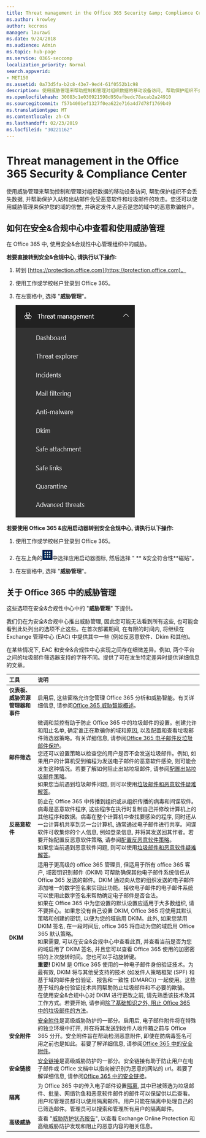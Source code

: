 ```yaml
---
title: Threat management in the Office 365 Security &amp; Compliance Center
ms.author: krowley
author: kccross
manager: laurawi
ms.date: 9/24/2018
ms.audience: Admin
ms.topic: hub-page
ms.service: O365-seccomp
localization_priority: Normal
search.appverid:
- MET150
ms.assetid: 0a73d5fa-b2c8-43e7-9ed4-61f0552b1c98
description: 使用威胁管理来帮助控制和管理对组织数据的移动设备访问, 帮助保护组织不会丢失数据, 并帮助保护入站和出站邮件免受恶意软件和垃圾邮件的攻击。您还可以使用威胁管理来保护您的域的信誉, 并确定发件人是否是您的域中的恶意欺骗帐户。
ms.openlocfilehash: 30083c1e030921598d950afbedc78acab2a24910
ms.sourcegitcommit: f57b4001ef1327f0ea622e716a4d7d78f1769b49
ms.translationtype: MT
ms.contentlocale: zh-CN
ms.lasthandoff: 02/23/2019
ms.locfileid: "30221162"
---
```

# <a name="threat-management-in-the-office-365-security-amp-compliance-center"></a>Threat management in the Office 365 Security &amp; Compliance Center

使用威胁管理来帮助控制和管理对组织数据的移动设备访问, 帮助保护组织不会丢失数据, 并帮助保护入站和出站邮件免受恶意软件和垃圾邮件的攻击。您还可以使用威胁管理来保护您的域的信誉, 并确定发件人是否是您的域中的恶意欺骗帐户。
  
## <a name="how-to-view-and-use-threat-management-in-the-security-amp-compliance-center"></a>如何在安全&amp;合规中心中查看和使用威胁管理

在 Office 365 中, 使用安全&amp;合规性中心管理组织中的威胁。
  
 **若要直接转到安全&amp;合规中心, 请执行以下操作:**
  
1. 转到 [https://protection.office.com](https://protection.office.com)。

2. 使用工作或学校帐户登录到 Office 365。

3. 在左窗格中, 选择 "**威胁管理**"。

    ![Office 365 安全&amp;合规中心威胁管理菜单](media/dca29ff2-ad6d-4c27-becb-b5947268d55a.png)
  
 **若要使用 Office 365 &amp;应用启动器转到安全合规中心, 请执行以下操作:**
  
1. 使用工作或学校帐户登录到 Office 365。

2. 在左上角的![Office 365](media/7502f4ec-3c9a-435d-a7b4-b9cda85189a7.png)中选择应用启动器图标, 然后选择 " ** &amp;安全符合性**磁贴"。 

3. 在左窗格中, 选择 "**威胁管理**"。

## <a name="about-threat-management-in-office-365"></a>关于 Office 365 中的威胁管理

这些选项在安全&amp;合规性中心中的 "**威胁管理**" 下提供。
  
我们仍在为安全&amp;合规中心推出威胁管理, 因此您可能无法看到所有这些, 也可能会看到此处列出的选项不止这些。在首次部署期间, 在有限的时间内, 将继续在 Exchange 管理中心 (EAC) 中提供其中一些 (例如反恶意软件、Dkim 和其他)。

在某些情况下, EAC 和安全&amp;合规性中心实现之间存在细微差异。例如, 两个平台之间的垃圾邮件筛选器支持的字符不同。提供了可在发生特定差异时提供详细信息的文章。
  
|**工具**|**说明**|
|:-----|:-----|
|**仪表板、威胁资源管理器和事件** <br/> |启用后, 这些窗格允许您管理 Office 365 分析和威胁智能。有关详细信息, 请参阅[Office 365 威胁智能概述](office-365-ti.md)。<br/> |
|**邮件筛选** <br/> |微调和监控有助于防止 Office 365 中的垃圾邮件的设置。创建允许和阻止名单, 确定谁正在欺骗你的域和原因, 以及配置和查看垃圾邮件筛选器策略。有关详细信息, 请参阅[Office 365 电子邮件反垃圾邮件保护](anti-spam-protection.md)。<br/> 您还可以设置策略以检查您的用户是否不会发送垃圾邮件。例如, 如果用户的计算机受到编程为发送电子邮件的恶意软件感染, 则可能会发生这种情况。若要了解如何阻止出站垃圾邮件, 请参阅[配置出站垃圾邮件策略](https://technet.microsoft.com/library/jj200737%28v=exchg.150%29.aspx)。<br/> 如果您当前遇到垃圾邮件问题, 则可以使用[垃圾邮件和恶意软件疑难解答](https://configure.office.com/Scenario.aspx?sid=73)。           |
|**反恶意软件** <br/> |防止在 Office 365 中传播到组织或从组织传播的病毒和间谍软件。病毒是恶意软件程序, 这些程序在执行时复制自己并修改计算机上的其他程序和数据。病毒在整个计算机中查找要感染的程序, 同时还从一台计算机共享到另一台计算机, 通常通过电子邮件进行共享。间谍软件可收集你的个人信息, 例如登录信息, 并将其发送回其作者。若要开始配置反恶意软件策略, 请参阅[配置反恶意软件策略](https://technet.microsoft.com/library/jj200745%28v=exchg.150%29.aspx)。<br/> 如果您当前遇到恶意软件问题, 则可以使用[垃圾邮件和恶意软件疑难解答](https://configure.office.com/Scenario.aspx?sid=73)。           |
|**DKIM** <br/> |适用于更高级的 office 365 管理员, 但适用于所有 office 365 客户, 域密钥识别邮件 (DKIM) 可帮助确保其他电子邮件系统信任从 Office 365 发送的邮件。DKIM 通过向从您的组织发送的电子邮件添加唯一的数字签名来实现此功能。接收电子邮件的电子邮件系统可以使用此数字签名来帮助确定电子邮件是否合法。<br/> 如果在 Office 365 中为您设置的默认设置应适用于大多数组织, 请不要担心。如果您没有自己设置 DKIM, Office 365 将使用其默认策略和创建的密钥, 以便为您的域启用 DKIM。此外, 如果您禁用 DKIM 签名, 在一段时间后, office 365 将自动为您的域启用 Office 365 默认策略。<br/> 如果需要, 可以在安全&amp;合规中心中查看此页, 并查看当前是否为您的域启用了 DKIM 签名, 并且您可以查看 Office 365 使用的加密密钥的上次旋转时间。您也可以手动旋转键。<br/> **重要!** DKIM 是 Office 365 使用的一种电子邮件身份验证技术。为最有效, DKIM 将与其他受支持的技术 (如发件人策略框架 (SPF) 和基于域的邮件身份验证、报告和一致性 (DMARC)) 一起使用。这些基于域的身份验证技术共同帮助防止垃圾邮件和不必要的欺骗。<br/>  在使用安全&amp;合规中心对 DKIM 进行更改之前, 请先熟悉该技术及其工作方式。若要开始, 请参阅[除了基础知识之外, 阻止 Office 365 中的垃圾邮件的方法](anti-spam-protection.md#beyond-the-basics-more-ways-to-prevent-spam-in-office-365)。           |
|**安全附件**<br/>|[安全附件](atp-safe-attachments.md)是高级威胁防护的一部分。启用后, 电子邮件附件将在特殊的独立环境中打开, 并在将其发送到收件人收件箱之前与 Office 365 分开。安全附件旨在帮助检测恶意附件, 即使在防病毒签名可用之前也是如此。若要了解详细信息, 请参阅[Office 365 中的安全附件](atp-safe-attachments.md)。<br/> |
|**安全链接** <br/> |[安全链接](atp-safe-links.md)是高级威胁防护的一部分。安全链接有助于防止用户在电子邮件或 Office 文档中以指向被识别为恶意的网站的 url。若要了解详细信息, 请参阅[Office 365 中的安全链接](atp-safe-links.md)。<br/> |
|**隔离**<br/>|为 Office 365 中的传入电子邮件设置[隔离](http://go.microsoft.com/fwlink/p/?LinkID=809005), 其中已被筛选为垃圾邮件、批量、网络钓鱼和恶意软件邮件的邮件可以保留供以后查看。用户和管理员都可以使用隔离邮件。用户只能在隔离中处理自己的已筛选邮件。管理员可以搜索和管理所有用户的隔离邮件。<br/> |
|**高级威胁** <br/> |查看 "[威胁防护状态报告](https://support.office.com/article/View-the-reports-for-Advanced-Threat-Protection-E47E838C-D99E-4C0B-B9AA-E66C4FAE902F#advancedthreats)", 以查看 Exchange Online Protection 和高级威胁防护发现和阻止的恶意内容的相关信息。  <br/> |
